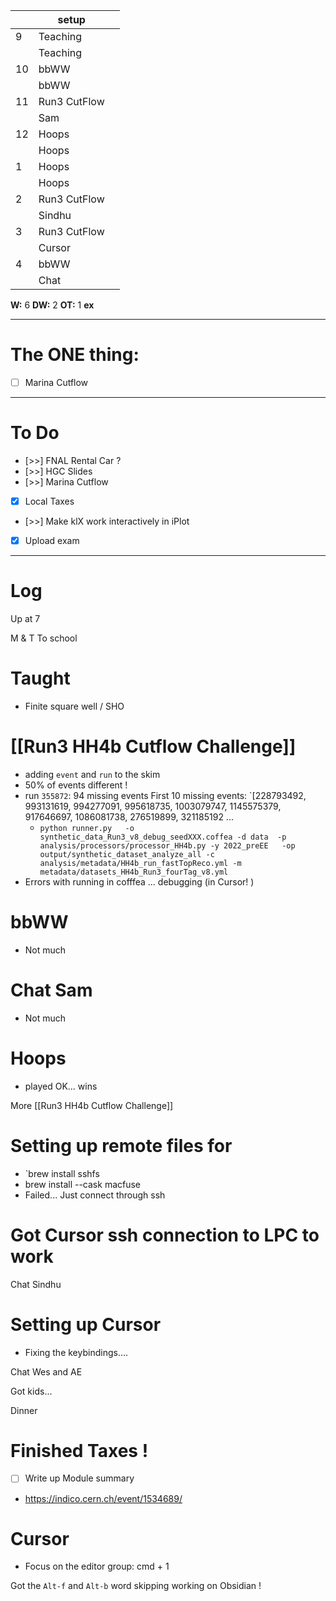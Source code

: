 
|     | setup        |     |
| --- | ------------ | --- |
| 9   | Teaching     |     |
|     | Teaching     |     |
| 10  | bbWW         |     |
|     | bbWW         |     |
| 11  | Run3 CutFlow |     |
|     | Sam          |     |
| 12  | Hoops        |     |
|     | Hoops        |     |
| 1   | Hoops        |     |
|     | Hoops        |     |
| 2   | Run3 CutFlow |     |
|     | Sindhu       |     |
| 3   | Run3 CutFlow |     |
|     | Cursor       |     |
| 4   | bbWW         |     |
|     | Chat         |     |

**W:** 6
**DW:** 2
**OT:** 1
**ex** 

---
# The ONE thing: 
- [ ] Marina Cutflow

---
# To Do

- [>>] FNAL Rental Car ?
- [>>] HGC Slides
- [>>] Marina Cutflow
- [x] Local Taxes
- [>>] Make klX work interactively in iPlot
- [x] Upload exam

---

# Log

Up at 7 

M & T To school 

# Taught 
- Finite square well / SHO

# [[Run3 HH4b Cutflow Challenge]]
- adding `event` and `run` to the skim
- 50% of events different !
- run `355872`: 94 missing events
  First 10 missing events: `[228793492, 993131619, 994277091, 995618735, 1003079747, 1145575379, 917646697, 1086081738, 276519899, 321185192 ... 
  - `python runner.py   -o synthetic_data_Run3_v8_debug_seedXXX.coffea -d data  -p analysis/processors/processor_HH4b.py -y 2022_preEE   -op output/synthetic_dataset_analyze_all -c analysis/metadata/HH4b_run_fastTopReco.yml -m metadata/datasets_HH4b_Run3_fourTag_v8.yml`
- Errors with running in cofffea ... debugging (in Cursor! )

# bbWW
- Not much 

# Chat Sam
- Not much

# Hoops
- played OK... wins

More [[Run3 HH4b Cutflow Challenge]]


# Setting up remote files for 
- `brew install sshfs
- brew install --cask macfuse
- Failed... Just connect through ssh

# Got Cursor ssh connection to LPC to work

Chat Sindhu

# Setting up Cursor
- Fixing the keybindings.... 

Chat Wes and AE

Got kids...

Dinner

# Finished Taxes !

- [ ] Write up Module summary
-  https://indico.cern.ch/event/1534689/

# Cursor
- Focus on the editor group: cmd + 1 

Got the `Alt-f` and  `Alt-b` word skipping working on Obsidian !